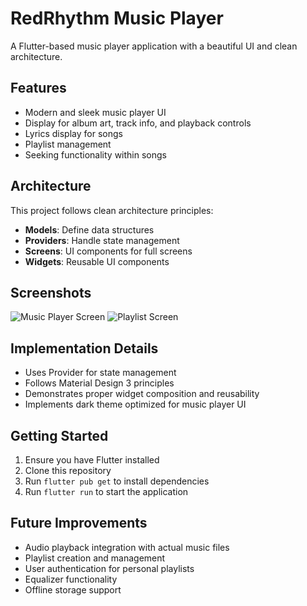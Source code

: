 # RedRhythm Music Player

A Flutter-based music player application with a beautiful UI and clean architecture.

## Features

- Modern and sleek music player UI
- Display for album art, track info, and playback controls
- Lyrics display for songs
- Playlist management
- Seeking functionality within songs

## Architecture

This project follows clean architecture principles:

- **Models**: Define data structures
- **Providers**: Handle state management
- **Screens**: UI components for full screens
- **Widgets**: Reusable UI components

## Screenshots

![Music Player Screen](screenshots/music_player.png)
![Playlist Screen](screenshots/playlist.png)

## Implementation Details

- Uses Provider for state management
- Follows Material Design 3 principles
- Demonstrates proper widget composition and reusability
- Implements dark theme optimized for music player UI

## Getting Started

1. Ensure you have Flutter installed
2. Clone this repository
3. Run `flutter pub get` to install dependencies
4. Run `flutter run` to start the application

## Future Improvements

- Audio playback integration with actual music files
- Playlist creation and management
- User authentication for personal playlists
- Equalizer functionality
- Offline storage support
